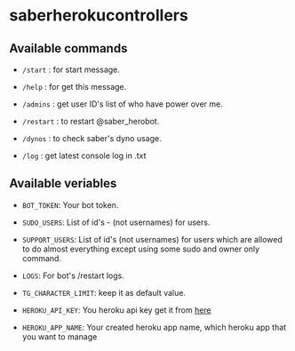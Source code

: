 # saberherokucontrollers

## Available commands


* `/start` : for start message.

* `/help` : for get this message.

* `/admins` : get user ID's list of who have power over me.

* `/restart` : to restart @saber_herobot.

* `/dynos` : to check saber's dyno usage.

* `/log` : get latest console log in .txt


## Available veriables


* `BOT_TOKEN`: Your bot token.

* `SUDO_USERS`: List of id's - (not usernames) for users.

* `SUPPORT_USERS`: List of id's (not usernames) for users which are allowed to do almost everything except using some sudo and owner only command.

* `LOGS`: For bot's /restart logs.

* `TG_CHARACTER_LIMIT`: keep it as default value.

* `HEROKU_API_KEY`: You heroku api key get it from [here](https://dashboard.heroku.com/account)

* `HEROKU_APP_NAME`: Your created heroku app name, which heroku app that you want to manage
